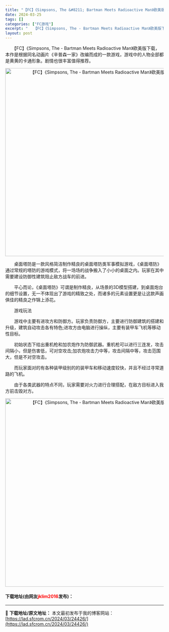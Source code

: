 ```yaml
---
title: "【FC】《Simpsons, The &#8211; Bartman Meets Radioactive Man》欧美版下载"
date: 2024-03-25
tags: []
categories: ["FC游戏"]
excerpt: "　　【FC】《Simpsons, The - Bartman Meets Radioactive Man》欧美版下载，本作是根据同名动画片《辛普森一家》改编而成的一款游戏，游戏中的人物全部都是黄黄的卡通形象。剧情也很丰富值得推荐。 　　桌面塔防是一款风格简洁制作精良的桌面塔防类军事模拟游戏，《桌面塔&hellip;"
layout: post
---
```


 <p>　　【FC】《Simpsons, The - Bartman Meets Radioactive Man》欧美版下载，本作是根据同名动画片《辛普森一家》改编而成的一款游戏，游戏中的人物全部都是黄黄的卡通形象。剧情也很丰富值得推荐。</p> <p align="center"><img align="" border="0" src="https://lad.sfcrom.cn/wp-content/uploads/2024/03/20240325_660199fcd6c35.png" width="598" alt="【FC】《Simpsons, The - Bartman Meets Radioactive Man》欧美版下载" /></p> <p>　　桌面塔防是一款风格简洁制作精良的桌面塔防类军事模拟游戏，《桌面塔防》通过常规的塔防的游戏模式，将一场场的战争搬入了小小的桌面之内。玩家在其中需要建设防御性建筑阻止敌方战车的前进。</p> <p>　　平心而论，《桌面塔防》可谓是制作精良，从场景的3D模型搭建，到桌面炮台的细节设置，无一不体现出了游戏的精致之处，而诸多的元素设置更是让这款声画俱佳的精良之作锦上添花。</p> <p>　　游戏玩法</p> <p>　　游戏中主要有进攻方和防御方。玩家负责防御方，主要进行防御建筑的搭建和升级，建筑自动攻击各有特色;进攻方由电脑进行操纵，主要有装甲车飞机等移动性目标。</p> <p>　　初始状态下给出重机枪和加农炮作为防御武器。重机枪可以进行三连发，攻击间隔小，但是伤害低，可对空攻击;加农炮攻击力中等，攻击间隔中等，攻击范围大，但是不对空攻击。</p> <p>　　而玩家面对的有各种装甲级别的的装甲车和移动速度较快，并且不经过寻常道路的飞机。</p> <p>　　由于各类武器的特点不同，玩家需要对火力进行合理搭配，在敌方目标进入我方前击毁对方。</p> <p align="center"><img align="" border="0" src="https://lad.sfcrom.cn/wp-content/uploads/2024/03/20240325_660199fe988a3.png" width="599" alt="【FC】《Simpsons, The - Bartman Meets Radioactive Man》欧美版下载" /></p> <p><h4>下载地址(由网友<font color="red">jklim2016</font>发布)：</h4></p> 

---
📖 **下载地址/原文地址：** 本文最初发布于我的博客网站：[https://lad.sfcrom.cn/2024/03/24426/](https://lad.sfcrom.cn/2024/03/24426/)
